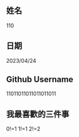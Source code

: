 姓名
----
110


日期
----
2023/04/24


Github Username
-----------------
11011011011011011011


我最喜歡的三件事
---------------
0!=1 1!=1 2!=2

